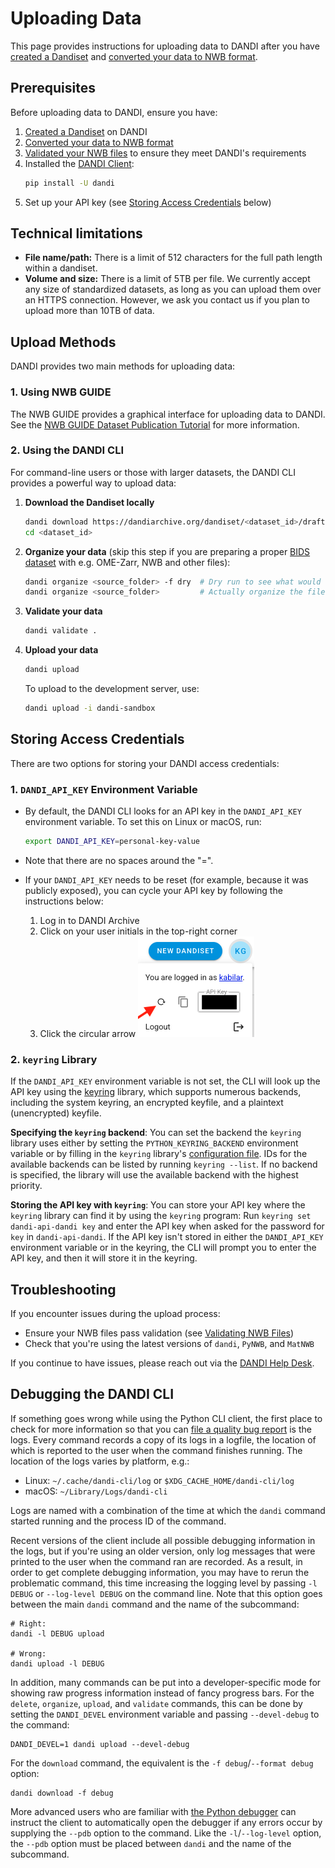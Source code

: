 # Uploading Data

This page provides instructions for uploading data to DANDI after you have [created a Dandiset](./creating-dandiset.md) and [converted your data to NWB format](./converting-data/index.md).

## Prerequisites

Before uploading data to DANDI, ensure you have:

1. [Created a Dandiset](./creating-dandiset.md) on DANDI
2. [Converted your data to NWB format](./converting-data/index.md)
3. [Validated your NWB files](./validating-files.md) to ensure they meet DANDI's requirements
4. Installed the [DANDI Client](https://pypi.org/project/dandi/):
   ```bash
   pip install -U dandi
   ```
5. Set up your API key (see [Storing Access Credentials](#storing-access-credentials) below)

## Technical limitations

- **File name/path:** There is a limit of 512 characters for the full path length within a dandiset.
- **Volume and size:** There is a limit of 5TB per file. We currently
  accept any size of standardized datasets, as long as you can upload them over
  an HTTPS connection. However, we ask you contact us if you plan to upload more than 10TB of data.

## Upload Methods

DANDI provides two main methods for uploading data:

### 1. Using NWB GUIDE

The NWB GUIDE provides a graphical interface for uploading data to DANDI. See the [NWB GUIDE Dataset Publication Tutorial](https://nwb-guide.readthedocs.io/en/latest/tutorials/dataset_publication.html) for more information.

### 2. Using the DANDI CLI

For command-line users or those with larger datasets, the DANDI CLI provides a powerful way to upload data:

1. **Download the Dandiset locally**
   ```bash
   dandi download https://dandiarchive.org/dandiset/<dataset_id>/draft
   cd <dataset_id>
   ```
2. **Organize your data** (skip this step if you are preparing a proper [BIDS dataset](https://bids.neuroimaging.io/) with e.g. OME-Zarr, NWB and other files):
   ```bash
   dandi organize <source_folder> -f dry  # Dry run to see what would happen
   dandi organize <source_folder>         # Actually organize the files
   ```
3. **Validate your data**
   ```bash
   dandi validate .
   ```
4. **Upload your data**
   ```bash
   dandi upload
   ```
   To upload to the development server, use:
   ```bash
   dandi upload -i dandi-sandbox
   ```

## Storing Access Credentials

There are two options for storing your DANDI access credentials:

### 1. `DANDI_API_KEY` Environment Variable

- By default, the DANDI CLI looks for an API key in the `DANDI_API_KEY` environment variable. To set this on Linux or macOS, run:

  ```bash
  export DANDI_API_KEY=personal-key-value
  ```

- Note that there are no spaces around the "=".

- If your `DANDI_API_KEY` needs to be reset (for example, because it was publicly exposed), you can cycle your API key by following the instructions below:

   1. Log in to DANDI Archive
   2. Click on your user initials in the top-right corner
   3. Click the circular arrow
   ![dandi_api_key_reset](../img/dandi_api_key_reset.png)

### 2. `keyring` Library

If the `DANDI_API_KEY` environment variable is not set, the CLI will look up the API key using the [keyring](https://github.com/jaraco/keyring) library, which supports numerous backends, including the system keyring, an encrypted keyfile, and a plaintext (unencrypted) keyfile.

**Specifying the `keyring` backend**:
You can set the backend the `keyring` library uses either by setting the `PYTHON_KEYRING_BACKEND` environment variable or by filling in the `keyring` library's [configuration file](https://github.com/jaraco/keyring#configuring).
  IDs for the available backends can be listed by running `keyring --list`.
If no backend is specified, the library will use the available backend with the highest priority.

**Storing the API key with `keyring`**:
You can store your API key where the `keyring` library can find it by using the `keyring` program: Run `keyring set dandi-api-dandi key` and enter the API key when asked for the password for `key` in `dandi-api-dandi`.
If the API key isn't stored in either the `DANDI_API_KEY` environment variable or in the keyring, the CLI will prompt you to enter the API key, and then it will store it in the keyring.

## Troubleshooting

If you encounter issues during the upload process:

- Ensure your NWB files pass validation (see [Validating NWB Files](./validating-files.md))
- Check that you're using the latest versions of `dandi`, `PyNWB`, and `MatNWB`

If you continue to have issues, please reach out via the [DANDI Help Desk](https://github.com/dandi/helpdesk/discussions).


## Debugging the DANDI CLI

If something goes wrong while using the Python CLI client, the
first place to check for more information so that you can [file a quality bug
report](https://github.com/dandi/dandi-cli/issues) is the logs.  Every command records a copy of its logs in a logfile, the location of which is
reported to the user when the command finishes running.  The location of the
logs varies by platform, e.g.:

- Linux: `~/.cache/dandi-cli/log` or `$XDG_CACHE_HOME/dandi-cli/log`
- macOS: `~/Library/Logs/dandi-cli`

Logs are named with a combination of the time at which the `dandi` command
started running and the process ID of the command.

Recent versions of the client include all possible debugging information in the
logs, but if you're using an older version, only log messages that were printed
to the user when the command ran are recorded.  As a result, in order to get
complete debugging information, you may have to rerun the problematic command,
this time increasing the logging level by passing `-l DEBUG` or `--log-level
DEBUG` on the command line.  Note that this option goes between the main
`dandi` command and the name of the subcommand:

    # Right:
    dandi -l DEBUG upload

    # Wrong:
    dandi upload -l DEBUG

In addition, many commands can be put into a developer-specific mode for
showing raw progress information instead of fancy progress bars.  For the
`delete`, `organize`, `upload`, and `validate` commands, this can be done by
setting the `DANDI_DEVEL` environment variable and passing `--devel-debug` to
the command:

    DANDI_DEVEL=1 dandi upload --devel-debug

For the `download` command, the equivalent is the `-f debug`/`--format debug`
option:

    dandi download -f debug

More advanced users who are familiar with [the Python
debugger](https://docs.python.org/3/library/pdb.html) can instruct the client to
automatically open the debugger if any errors occur by supplying the `--pdb`
option to the command.  Like the `-l`/`--log-level` option, the `--pdb` option
must be placed between `dandi` and the name of the subcommand.
